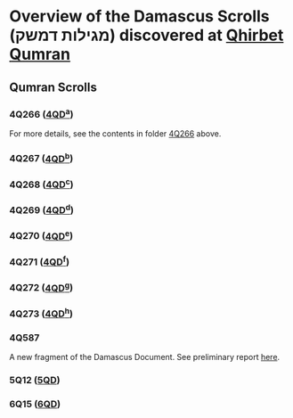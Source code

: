 # Overview of the Damascus Scrolls (מגילות דמשק) discovered at [Qhirbet Qumran](https://www.google.com/maps/place/Qumran+National+Park/@31.7415923,35.4611532,17z/data=!4m12!1m6!3m5!1s0x150333e1203003c9:0x117008f8a020565f!2sQumran+National+Park!8m2!3d31.7415923!4d35.4633419!3m4!1s0x150333e1203003c9:0x117008f8a020565f!8m2!3d31.7415923!4d35.4633419)

## Qumran Scrolls

### 4Q266 (<a href="https://www.deadseascrolls.org.il/explore-the-archive/search#q='4Q266'">4QD<sup>a</sup></a>)

For more details, see the contents in folder <a href="4Q266/">4Q266</a> above.

### 4Q267 (<a href="https://www.deadseascrolls.org.il/explore-the-archive/search#q='4Q267'">4QD<sup>b</sup></a>)

### 4Q268 (<a href="https://www.deadseascrolls.org.il/explore-the-archive/search#q='4Q268'">4QD<sup>c</sup></a>)

### 4Q269 (<a href="https://www.deadseascrolls.org.il/explore-the-archive/search#q='4Q269'">4QD<sup>d</sup></a>)

### 4Q270 (<a href="https://www.deadseascrolls.org.il/explore-the-archive/search#q='4Q270'">4QD<sup>e</sup></a>)

### 4Q271 (<a href="https://www.deadseascrolls.org.il/explore-the-archive/search#q='4Q271'">4QD<sup>f</sup></a>)

### 4Q272 (<a href="https://www.deadseascrolls.org.il/explore-the-archive/search#q='4Q272'">4QD<sup>g</sup></a>)

### 4Q273 (<a href="https://www.deadseascrolls.org.il/explore-the-archive/search#q='4Q273'">4QD<sup>h</sup></a>)

### 4Q587

A new fragment of the Damascus Document. See preliminary report [here](/editions/4Q587).

### 5Q12 (<a href="https://www.deadseascrolls.org.il/explore-the-archive/search#q='5Q12'">5QD</a>)

### 6Q15 (<a href="https://www.deadseascrolls.org.il/explore-the-archive/search#q='6Q15'">6QD</a>)